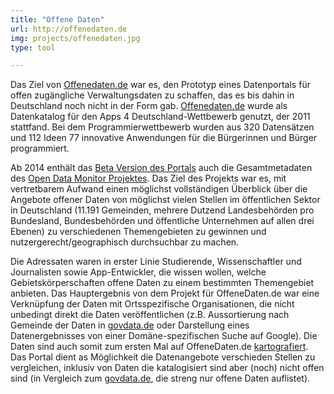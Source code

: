 ```yaml
---
title: "Offene Daten"
url: http://offenedaten.de
img: projects/offenedaten.jpg
type: tool

---
```


Das Ziel von [Offenedaten.de](http://www.offenedaten.de) war es, den Prototyp eines Datenportals für offen zugängliche Verwaltungsdaten zu schaffen, das es bis dahin in Deutschland noch nicht in der Form gab. [Offenedaten.de](http://www.offenedaten.de) wurde als Datenkatalog für den Apps 4 Deutschland-Wettbewerb genutzt, der 2011 stattfand. Bei dem Programmierwettbewerb wurden aus 320 Datensätzen und 112 Ideen 77 innovative Anwendungen für die Bürgerinnen und Bürger programmiert.

Ab 2014 enthält das [Beta Version des Portals](http://beta.offenedaten.de) auch die Gesamtmetadaten des [Open Data Monitor Projektes](http://www.open-data-map.de). Das Ziel des Projekts war es, mit vertretbarem Aufwand einen möglichst vollständigen Überblick über die Angebote offener Daten von möglichst vielen Stellen im öffentlichen Sektor in Deutschland (11.191 Gemeinden, mehrere Dutzend Landesbehörden pro Bundesland, Bundesbehörden und öffentliche Unternehmen auf allen drei Ebenen) zu verschiedenen Themengebieten zu gewinnen und nutzergerecht/geographisch durchsuchbar zu machen.

Die Adressaten waren in erster Linie Studierende, Wissenschaftler und Journalisten sowie App-Entwickler, die wissen wollen, welche Gebietskörperschaften offene Daten zu einem bestimmten Themengebiet anbieten. Das Hauptergebnis von dem Projekt für OffeneDaten.de war eine Verknüpfung der Daten mit Ortsspezifische Organisationen, die nicht unbedingt direkt die Daten veröffentlichen (z.B. Aussortierung nach Gemeinde der Daten in [govdata.de](http://www.govdata.de) oder Darstellung eines Datenergebnisses von einer Domäne-spezifischen Suche auf Google). Die Daten sind auch somit zum ersten Mal auf OffeneDaten.de [kartografiert](http://beta.offenedaten.de/map). Das Portal dient as Möglichkeit die Datenangebote verschieden Stellen zu vergleichen, inklusiv von Daten die katalogisiert sind aber (noch) nicht offen sind (in Vergleich zum [govdata.de](http://www.govdata.de), die streng nur offene Daten auflistet).
